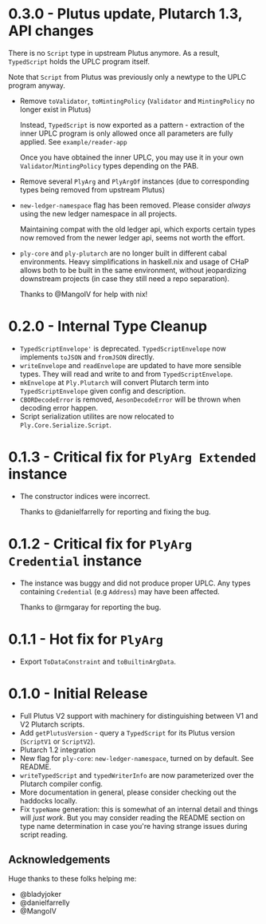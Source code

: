 # 0.3.0 - Plutus update, Plutarch 1.3, API changes

There is no `Script` type in upstream Plutus anymore. As a result, `TypedScript` holds the UPLC program itself.

Note that `Script` from Plutus was previously only a newtype to the UPLC program anyway.

- Remove `toValidator`, `toMintingPolicy` (`Validator` and `MintingPolicy` no longer exist in Plutus)

  Instead, `TypedScript` is now exported as a pattern - extraction of the inner UPLC program is only allowed once
  all parameters are fully applied. See `example/reader-app`

  Once you have obtained the inner UPLC, you may use it in your own `Validator`/`MintingPolicy` types depending on the PAB.

- Remove several `PlyArg` and `PlyArgOf` instances (due to corresponding types being removed from upstream Plutus)
- `new-ledger-namespace` flag has been removed. Please consider _always_ using the new ledger namespace in all projects.

  Maintaining compat with the old ledger api, which exports certain types now removed from the newer ledger api, seems not worth
  the effort.
- `ply-core` and `ply-plutarch` are no longer built in different cabal environments. Heavy simplifications in haskell.nix and usage of CHaP allows both to be built in the same environment, without jeopardizing downstream projects (in case they still need a repo separation).

  Thanks to @MangoIV for help with nix!

# 0.2.0 - Internal Type Cleanup

- `TypedScriptEnvelope'` is deprecated. `TypedScriptEnvelope` now implements `toJSON` and `fromJSON` directly.
- `writeEnvelope` and `readEnvelope` are updated to have more sensible types. They will read and write to and from `TypedScriptEnvelope`.
- `mkEnvelope` at `Ply.Plutarch` will convert Plutarch term into `TypedScriptEnvelope` given config and description.
- `CBORDecodeError` is removed, `AesonDecodeError` will be thrown when decoding error happen.
- Script serialization utilites are now relocated to `Ply.Core.Serialize.Script`.

# 0.1.3 - **Critical fix** for `PlyArg Extended` instance

- The constructor indices were incorrect.

  Thanks to @danielfarrelly for reporting and fixing the bug.

# 0.1.2 - **Critical fix** for `PlyArg Credential` instance

- The instance was buggy and did not produce proper UPLC. Any types containing `Credential` (e.g `Address`) may have been affected.

  Thanks to @rmgaray for reporting the bug.

# 0.1.1 - Hot fix for `PlyArg`

- Export `ToDataConstraint` and `toBuiltinArgData`.

# 0.1.0 - Initial Release

- Full Plutus V2 support with machinery for distinguishing between V1 and V2 Plutarch scripts.
- Add `getPlutusVersion` - query a `TypedScript` for its Plutus version (`ScriptV1` or `ScriptV2`).
- Plutarch 1.2 integration
- New flag for `ply-core`: `new-ledger-namespace`, turned on by default. See README.
- `writeTypedScript` and `typedWriterInfo` are now parameterized over the Plutarch compiler config.
- More documentation in general, please consider checking out the haddocks locally.
- Fix `typeName` generation: this is somewhat of an internal detail and things will _just work_. But you may consider reading the README section on type name determination in case you're having strange issues during script reading.

## Acknowledgements

Huge thanks to these folks helping me:

- @bladyjoker
- @danielfarrelly
- @MangoIV
